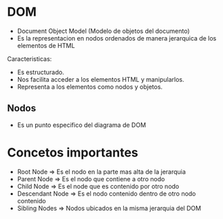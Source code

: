 # DOM

- Document Object Model (Modelo de objetos del documento)
- Es la representacion en nodos ordenados de manera jerarquica de los elementos de HTML

Caracteristicas:
- Es estructurado.
- Nos facilita acceder a los elementos HTML y manipularlos.
- Representa a los elementos como nodos y objetos.

## Nodos

- Es un punto especifico del diagrama de DOM

# Concetos importantes 

- Root Node => Es el nodo en la parte mas alta de la jerarquia
- Parent Node => Es el nodo que contiene a otro nodo
- Child Node => Es el node que es contenido por otro nodo 
- Descendant Node => Es el nodo contenido dentro de otro nodo contenido
- Sibling Nodes => Nodos ubicados en la misma jerarquia del DOM

